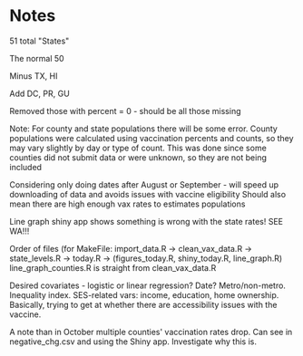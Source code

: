 Notes
=====

51 total "States"

The normal 50

Minus TX, HI

Add DC, PR, GU

Removed those with percent = 0 - should be all those missing

Note: For county and state populations there will be some error.
County populations were calculated using vaccination percents and counts, so they may vary slightly by day or type of count.
This was done since some counties did not submit data or were unknown, so they are not being included

Considering only doing dates after August or September - will speed up downloading of data and avoids issues with vaccine eligibility
Should also mean there are high enough vax rates to estimates populations

Line graph shiny app shows something is wrong with the state rates!  SEE WA!!!

Order of files (for MakeFile: import_data.R -> clean_vax_data.R -> state_levels.R -> today.R -> (figures_today.R, shiny_today.R, line_graph.R)
line_graph_counties.R is straight from clean_vax_data.R

Desired covariates - logistic or linear regression?  Date? Metro/non-metro. Inequality index. SES-related vars: income, education, home ownership.
Basically, trying to get at whether there are accessibility issues with the vaccine.

A note than in October multiple counties' vaccination rates drop. Can see in negative_chg.csv and using the Shiny app. Investigate why this is.
